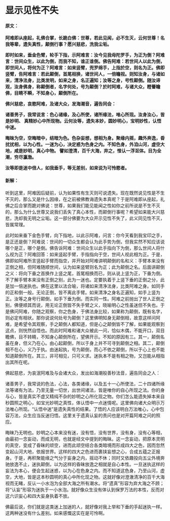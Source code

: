 # 显示见性不失

#### 原文：

**阿难即从座起，礼佛合掌，长跪白佛：世尊，若此见闻，必不生灭，云何世尊！名我等辈，遗失真性，颠倒行事？愿兴慈悲，洗我尘垢。**

**即时如来，垂金色臂，轮手下指，示阿难言：汝今见我母陀罗手，为正为倒？阿难言：世间众生，以此为倒，而我不知，谁正谁倒。佛告阿难：若世间人以此为倒，即世间人，将何为正？阿难言：如来竖臂，兜罗绵手，上指於空，则名为正。佛即竖臂，告阿难言：若此颠倒，首尾相换，诸世间人，一倍瞻视。则知汝身，与诸如来，清净法身，比类发明，如来之身，名正遍知；汝等之身，号性颠倒。随汝谛观，汝身佛身，称颠倒者，名字何处，号为颠倒？於时阿难，与诸大众，瞪瞢瞻佛，目睛不瞬，不知身心，颠倒所在。**

**佛兴慈悲，哀愍阿难，及诸大众，发海潮音，遍告同会：**

**诸善男子，我常说言：色心诸缘，及心所使，诸所缘法，唯心所现。汝身汝心，皆是妙明、 真精妙心中所现物。云何汝等，遗失本妙，圆妙明心，宝明妙性，认悟中迷。**

**晦昧为空，空晦暗中，结暗为色。色杂妄想，想相为身。聚缘内摇，趣外奔逸，昏扰扰相，以为心性。一迷为心，决定惑为色身之内。不知色身，外洎山河，虚空大地，咸是妙明，真心中物。 譬如澄清，百千大海，弃之，惟认一浮沤体。目为全潮，穷尽瀛渤。**

**汝等即是迷中倍人，如我垂手，等无差别，如来说为可怜愍者。**

#### 新解：

听到这里，阿难因后疑前，认为如果性有生灭则可说遗失。现在既然说见性是不生不灭的，那么又是什么因缘，在之前被佛教诲遗失本真呢？于是阿难即从座起，礼佛之后合掌而跪对佛说：世尊，如果我们能见能闻之性如你之前所说是不生不灭的，那么为什么世尊又说我们丢失了真心本性，而颠倒行事呢？希望如来能大兴慈悲，洗却我无明之尘垢。这一部分佛要为大众开示见性不失了，此义同见性不灭，皆属常理。

此时如来垂下金色手臂，向下指地，以此示阿难，问言：你今天看到我宝印之手，是正还是倒？阿难说：世间的一切众生都会认为此手势为倒，但我实然不知应该说哪个是正，哪个是倒。佛告诉阿难：世间众生以此手指向下为倒，那么世间人将什么视为正？阿难回答：如来竖起手臂，手指指向于空，世间人视此相为正。于是，佛即如阿难所言竖起手臂而指空，并开始对阿难讲明颠倒的名和义：手臂本来没有正倒之相，但阿难随顺世间，认为如来竖臂则名为正；此为颠倒之名。后面讲颠倒之义：将向下垂之首换作上竖之尾，首尾相换而已，则从说上竖为正，下垂为倒。不了解手臂本来没有正倒之别，此为一迷也。定要执着于上竖下垂的正倒之分，此是加一倍迷执也。佛在这里以法合喻，将诸如来清净法身，比类阿难之身。如同手的正和倒一般。无论正倒，皆不离此手臂。如来清净之身名正遍知，如手上竖为正。汝等之身号行颠倒，如手下垂为倒。而实同一性。阿难之前抛出了世人正倒之别，佛便顺其而说，用无论正倒皆不失手臂之义，晓喻明心之性虽迷但不失也。于是佛问阿难，你随之观察，你之色身，于佛法身比较，如果称为颠倒，既有名字，则必定有相状。那你说说何处号为颠倒？这里佛明知身无颠倒相，故意这样问阿难，是希望令其观察，手之颠倒人都知道，但是心之颠倒皆不了解，如果能观察到这点，则恍然自悟也。而此时阿难和诸大众被此一问，恰似木偶，不能开口，双目瞻佛，目不转睛，不知身心颠倒所在，望佛开示。不知的原因有三。其一，颠倒名虽在身，但义乃在心。由心起颠倒，所以于身上并不可寻到颠倒之相。其二，颠倒相不在心，义乃于执。由迷起执，号为颠倒，而心不依之颠倒，所以于心上也不能知道颠倒所在。其三，非可相见，只可义求。迷执本不是有相之物，又岂能从相指出其所在呢。

佛起慈悲，为哀泯阿难及与会诸大众，发出如海潮般善秒法音，遍告同会之人：

诸善男子，我常说的色法，心法，各类诸缘，以及五十一心所使法，二十四诸所缘法等诸有为法，乃至无量一切世，出世间诸法，皆是唯你的自心所现之法。你的身与心，皆是真实不虚又精纯不杂的妙明之心所化现之物。你们怎么能遗失掉本来自秒圆照之明心，如宝光妙明之真性，体认悟中一点迷情呢。这里佛向诸大众明示万法唯心所现。“认悟中迷”是遗失真性的结果。了悟的人应该明白万法唯心，心中包容万法，众生应当反迷归悟。这里关于遗真认妄的责问也是对开篇阿难之问的照应。

晦昧乃无明也。妙明之心本来没有迷，没有悟，没有世界，没有身，没有心等相，由最初一念妄动，而成无明，也就是经文中提到的晦昧。这一念妄动，把原本灵明的真空，变成了昏昧的顽空，进而此顽空结合各类暗境而形成四大之色，因而忽然变起山河大地，依报世界。这样的四大之色进而裹挟妄想之心，合成五蕴之正报身。于是，再积聚能缘之气分于妄身之内，摇动不休；同时又依趣投向五尘外境奔驰放逸不止，迷执颠倒，以为这样的昏昧放逸之相就是自心本性。一旦迷执这样的妄法为本心，便会生起迷惑，以为心在色身之内。而不知道这色身，乃至山河，虚空，大地，皆是这本秒圆明的真心中所化现之物。这就好像对澄澈清净的百千大海视而无睹，反认一小水泡为全部大海之所有潮水。将“遗真”形容为弃大海之不顾；将“认妄”形容为迷执于一小水泡。就好像众生没有体认到保罗万法的本性，反而对这六识妄心和四大妄身执着不放。

佛最后说，你们就是这类迷上加迷的人，就好像对我上举和下垂的手起迷执一样。这两种迷没有什么差别。如来感慨这实在是可怜啊。

